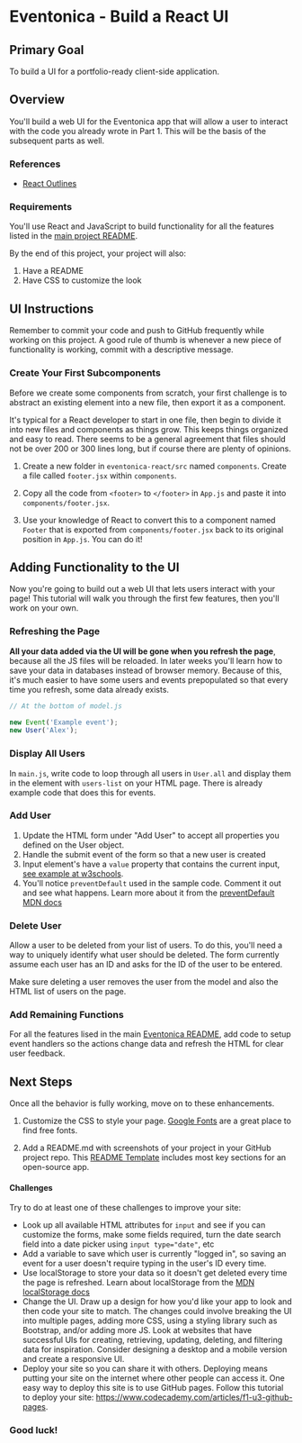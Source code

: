 # Eventonica - Build a React UI

## Primary Goal

To build a UI for a portfolio-ready client-side application.

## Overview

You'll build a web UI for the Eventonica app that will allow a user to interact with the code you already wrote in Part 1. This will be the basis of the subsequent parts as well.

### References

- [React Outlines](/react-js)

### Requirements

You'll use React and JavaScript to build functionality for all the features listed in the [main project README](./README.md#project-requirements).

By the end of this project, your project will also:

1. Have a README
2. Have CSS to customize the look

## UI Instructions

Remember to commit your code and push to GitHub frequently while working on this project. A good rule of thumb is whenever a new piece of functionality is working, commit with a descriptive message.

### Create Your First Subcomponents

Before we create some components from scratch, your first challenge is to abstract an existing element into a new file, then export it as a component.

It's typical for a React developer to start in one file, then begin to divide it into new files and components as things grow.  This keeps things organized and easy to read.  There seems to be a general agreement that files should not be over 200 or 300 lines long, but if course there are plenty of opinions.

1. Create a new folder in `eventonica-react/src` named `components`.  Create a file called `footer.jsx` within `components`.

2. Copy all the code from `<footer>` to `</footer>` in `App.js` and paste it into `components/footer.jsx`.

3.  Use your knowledge of React to convert this to a component named `Footer` that is exported from `components/footer.jsx` back to its original position in `App.js`. You can do it!

## Adding Functionality to the UI

Now you're going to build out a web UI that lets users interact with your page! This tutorial will walk you through the first few features, then you'll work on your own.

### Refreshing the Page

**All your data added via the UI will be gone when you refresh the page**, because all the JS files will be reloaded. In later weeks you'll learn how to save your data in databases instead of browser memory. Because of this, it's much easier to have some users and events prepopulated so that every time you refresh, some data already exists.

```js
// At the bottom of model.js

new Event('Example event');
new User('Alex');
```

### Display All Users

In `main.js`, write code to loop through all users in `User.all` and display them in the element with `users-list` on your HTML page. There is already example code that does this for events.

### Add User

1. Update the HTML form under "Add User" to accept all properties you defined on the User object.
1. Handle the submit event of the form so that a new user is created
1. Input element's have a `value` property that contains the current input, [see example at w3schools](https://www.w3schools.com/jsref/prop_text_value.asp).
1. You'll notice `preventDefault` used in the sample code. Comment it out and see what happens. Learn more about it from the [preventDefault MDN docs](https://developer.mozilla.org/en-US/docs/Web/API/Event/preventDefault)

### Delete User

Allow a user to be deleted from your list of users. To do this, you'll need a way to uniquely identify what user should be deleted. The form currently assume each user has an ID and asks for the ID of the user to be entered.

Make sure deleting a user removes the user from the model and also the HTML list of users on the page.

### Add Remaining Functions

For all the features lised in the main [Eventonica README](./README.md), add code to setup event handlers so the actions change data and refresh the HTML for clear user feedback.

## Next Steps

Once all the behavior is fully working, move on to these enhancements.

1. Customize the CSS to style your page. [Google Fonts](https://fonts.google.com/) are a great place to find free fonts.

1. Add a README.md with screenshots of your project in your GitHub project repo. This [README Template](https://github.com/othneildrew/Best-README-Template) includes most key sections for an open-source app.

#### Challenges

Try to do at least one of these challenges to improve your site:

- Look up all available HTML attributes for `input` and see if you can customize the forms, make some fields required, turn the date search field into a date picker using `input type="date"`, etc
- Add a variable to save which user is currently "logged in", so saving an event for a user doesn't require typing in the user's ID every time.
- Use localStorage to store your data so it doesn't get deleted every time the page is refreshed. Learn about localStorage from the [MDN localStorage docs](https://developer.mozilla.org/en-US/docs/Web/API/Window/localStorage)
- Change the UI. Draw up a design for how you'd like your app to look and then code your site to match. The changes could involve breaking the UI into multiple pages, adding more CSS, using a styling library such as Bootstrap, and/or adding more JS. Look at websites that have successful UIs for creating, retrieving, updating, deleting, and filtering data for inspiration. Consider designing a desktop and a mobile version and create a responsive UI.
- Deploy your site so you can share it with others. Deploying means putting your site on the internet where other people can access it. One easy way to deploy this site is to use GitHub pages. Follow this tutorial to deploy your site: https://www.codecademy.com/articles/f1-u3-github-pages.

### Good luck!
